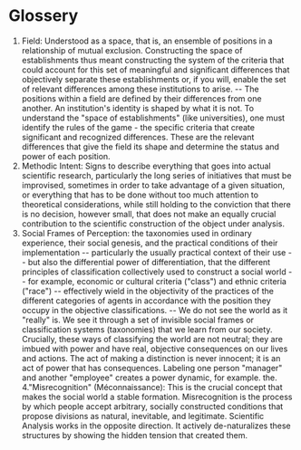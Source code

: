 # Glossery
1. Field: Understood as a space, that is, an ensemble of positions in a relationship of mutual exclusion. Constructing the space of establishments thus meant constructing the system of the criteria that could account for this set of meaningful and significant differences that objectively separate these establishments or, if you will, enable the set of relevant differences among these institutions to arise. 
   -- The positions within a field are defined by their differences from one another. An institution's identity is shaped by what it is not. To understand the "space of establishments" (like universities), one must identify the rules of the game - the specific criteria that create significant and recognized differences.  These are the relevant differences that give the field its shape and determine the status and power of each position.
2. Methodic Intent: Signs to describe everything that goes into actual scientific research, particularly the long series of initiatives that must be improvised, sometimes in order to take advantage of a given situation, or everything that has to be done without too much attention to theoretical considerations, while still holding to the conviction that there is no decision, however small, that does not make an equally crucial contribution to the scientific construction of the object under analysis.
3. Social Frames of Perception: the taxonomies used in ordinary experience, their social genesis, and the practical conditions of their implementation -- particularly the usually practical context of their use -- but also the differential power of differentiation, that the different principles of classification collectively used to construct a social world -- for example, economic or cultural criteria ("class") and ethnic criteria ("race") -- effectively wield in the objectivity of the practices of the different categories of agents in accordance with the position they occupy in the objective classifications.
  -- We do not see the world as it "really" is. We see it through a set of invisible social frames or classification systems (taxonomies) that we learn from our society. Crucially, these ways of classifying the world are not neutral; they are imbued with power and have real, objective consequences on our lives and actions. The act of making a distinction is never innocent; it is an act of power that has consequences. Labeling one person "manager" and another "employee" creates a power dynamic, for example.
the. 
4."Misrecognition" (Méconnaissance): This is the crucial concept that makes the social world a stable formation. Misrecognition is the process by which people accept arbitrary, socially constructed conditions that propose divisions as natural, inevitable, and legitimate. Scientific Analysis works in the opposite direction. It actively de-naturalizes these structures by showing the hidden tension that created them.
